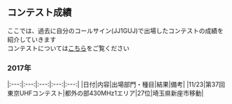 ## コンテスト成績
ここでは、過去に自分のコールサイン\(JJ1GUJ\)で出場したコンテストの成績を紹介していきます  
コンテストについては[こちら](https://jj1guj.github.io/hamradio)をご覧ください  

### 2017年
|:---:|:---:|:---:|:---:|:---:|
|日付|内容|出場部門・種目|結果|備考|
|11/23|第37回東京UHFコンテスト|都外の部430MHz1エリア|27位|埼玉県新座市移動|
